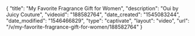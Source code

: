 {
    "title": "My Favorite Fragrance Gift for Women",
    "description": "Oui by Juicy Couture",
    "videoid": "188582764",
    "date_created": "1545083244",
    "date_modified": "1546466829",
    "type": "captivate",
    "layout": "video",
    "url": "\/v\/my-favorite-fragrance-gift-for-women\/188582764"
}
